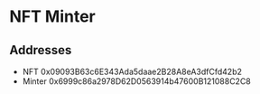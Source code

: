 # NFT Minter
## Addresses
* NFT 0x09093B63c6E343Ada5daae2B28A8eA3dfCfd42b2 
* Minter 0x6999c86a2978D62D0563914b47600B121088C2C8 
